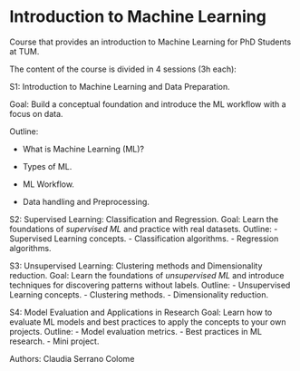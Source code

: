 # Introduction to Machine Learning

Course that provides an introduction to Machine Learning for PhD Students at TUM.

The content of the course is divided in 4 sessions (3h each):

S1: Introduction to Machine Learning and Data Preparation. 

  Goal: Build a conceptual foundation and introduce the ML workflow with a focus on data.
    
  Outline:
    
   - What is Machine Learning (ML)?
      
   - Types of ML.
      
   - ML Workflow.
      
   - Data handling and Preprocessing.
      
S2: Supervised Learning: Classification and Regression.
    Goal: Learn the foundations of *supervised ML* and practice with real datasets.
    Outline:
      - Supervised Learning concepts.
      - Classification algorithms.
      - Regression algorithms.
      
S3: Unsupervised Learning: Clustering methods and Dimensionality reduction.
    Goal: Learn the foundations of *unsupervised ML* and introduce techniques for discovering patterns without labels.
    Outline:
      - Unsupervised Learning concepts.
      - Clustering methods.
      - Dimensionality reduction.
      
S4: Model Evaluation and Applications in Research
    Goal: Learn how to evaluate ML models and best practices to apply the concepts to your own projects.
    Outline:
      - Model evaluation metrics.
      - Best practices in ML research.
      - Mini project.

Authors: Claudia Serrano Colome


